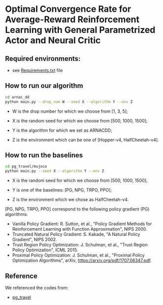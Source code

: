 # Optimal Convergence Rate for Average-Reward Reinforcement Learning with General Parametrized Actor and Neural Critic

## Required environments:
- see [Requirements.txt](arnac_dd/requirements.txt) file

## How to run our algorithm

```bash
cd arnac_dd
python main.py --drop_num W --seed X --algorithm Y --env Z
```
- W is the drop number for which we choose from [1, 3, 5];

- X is the random seed for which we choose from [500, 1000, 1500];

- Y is the algorithm for which we set as ARNACDD;

- Z is the environment which can be one of [Hopper-v4, HalfCheetah-v4].

## How to run the baselines

```bash
cd pg_travel/mujoco
python main.py --seed X --algorithm Y --env Z
```

- X is the random seed for which we choose from [500, 1000, 1500];

- Y is one of the baselines: [PG, NPG, TRPO, PPO];

- Z is the environment which we chose as HalfCheetah-v4.

[PG, NPG, TRPO, PPO] correspond to the following policy gradient (PG) algorithms:
* Vanilla Policy Gradient: R. Sutton, et al., "Policy Gradient Methods for Reinforcement Learning with Function Approximation", NIPS 2000.
* Truncated Natural Policy Gradient: S. Kakade, "A Natural Policy Gradient", NIPS 2002.
* Trust Region Policy Optimization: J. Schulman, et al., "Trust Region Policy Optimization", ICML 2015.
* Proximal Policy Optimization: J. Schulman, et al., "Proximal Policy Optimization Algorithms", arXiv, https://arxiv.org/pdf/1707.06347.pdf.


## Reference
We referenced the codes from:
* [pg_travel](https://github.com/reinforcement-learning-kr/pg_travel)
